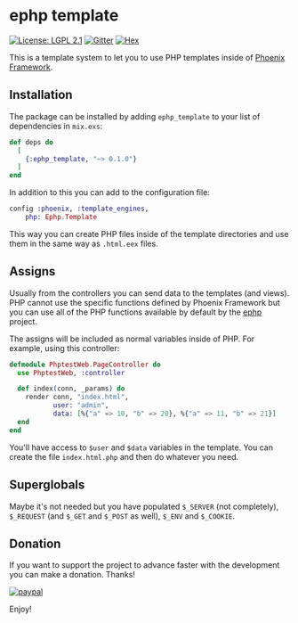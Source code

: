 # ephp template

[![License: LGPL 2.1](https://img.shields.io/github/license/bragful/ephp_template.svg)](https://raw.githubusercontent.com/bragful/ephp_template/master/COPYING)
[![Gitter](https://img.shields.io/gitter/room/bragful/ephp.svg)](https://gitter.im/bragful/ephp)
[![Hex](https://img.shields.io/hexpm/v/ephp_template.svg)](https://hex.pm/packages/ephp_template)

This is a template system to let you to use PHP templates inside of [Phoenix Framework](https://phoenixframework.org/).

## Installation

The package can be installed by adding `ephp_template` to your list of dependencies in `mix.exs`:

```elixir
def deps do
  [
    {:ephp_template, "~> 0.1.0"}
  ]
end
```

In addition to this you can add to the configuration file:

```elixir
config :phoenix, :template_engines,
    php: Ephp.Template
```

This way you can create PHP files inside of the template directories and use them in the same way as `.html.eex` files.

## Assigns

Usually from the controllers you can send data to the templates (and views). PHP cannot use the specific functions defined by Phoenix Framework but you can use all of the PHP functions available by default by the [ephp](https://github.com/bragful/ephp) project.

The assigns will be included as normal variables inside of PHP. For example, using this controller:

```elixir
defmodule PhptestWeb.PageController do
  use PhptestWeb, :controller

  def index(conn, _params) do
    render conn, "index.html",
           user: "admin",
           data: [%{"a" => 10, "b" => 20}, %{"a" => 11, "b" => 21}]
  end
end
```

You'll have access to `$user` and `$data` variables in the template. You can create the file `index.html.php` and then do whatever you need.

## Superglobals

Maybe it's not needed but you have populated `$_SERVER` (not completely), `$_REQUEST` (and `$_GET` and `$_POST` as well), `$_ENV` and `$_COOKIE`.

## Donation

If you want to support the project to advance faster with the development you can make a donation. Thanks!

[![paypal](https://www.paypalobjects.com/en_US/GB/i/btn/btn_donateCC_LG.gif)](https://www.paypal.com/cgi-bin/webscr?cmd=_s-xclick&hosted_button_id=CBYJ5V2ZWWZ8G)

Enjoy!
